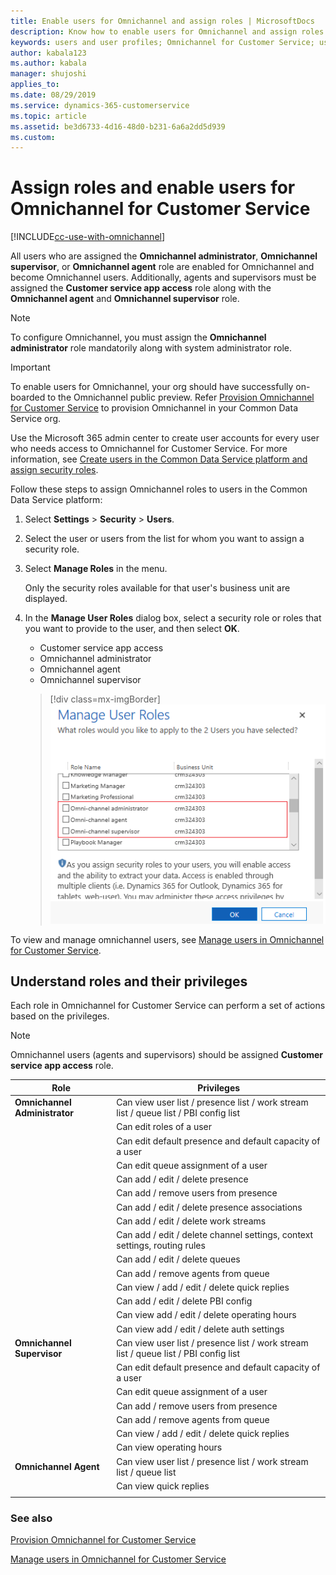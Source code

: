 ```yaml
---
title: Enable users for Omnichannel and assign roles | MicrosoftDocs
description: Know how to enable users for Omnichannel and assign roles in the Omnichannel for Customer Service
keywords: users and user profiles; Omnichannel for Customer Service; user roles
author: kabala123
ms.author: kabala
manager: shujoshi
applies_to: 
ms.date: 08/29/2019
ms.service: dynamics-365-customerservice
ms.topic: article
ms.assetid: be3d6733-4d16-48d0-b231-6a6a2dd5d939
ms.custom: 
---
```


# Assign roles and enable users for Omnichannel for Customer Service

[!INCLUDE[cc-use-with-omnichannel](../../includes/cc-use-with-omnichannel.md)]

All users who are assigned the **Omnichannel administrator**, **Omnichannel supervisor**, or **Omnichannel agent** role are enabled for Omnichannel and become Omnichannel users. Additionally, agents and supervisors must be assigned the **Customer service app access** role along with the **Omnichannel agent** and **Omnichannel supervisor** role.

> [!NOTE]
> To configure Omnichannel, you must assign the **Omnichannel administrator** role mandatorily along with system administrator role.

> [!IMPORTANT]
> To enable users for Omnichannel, your org should have successfully on-boarded to the Omnichannel public preview. Refer [Provision Omnichannel for Customer Service](omnichannel-provision-license.md) to provision Omnichannel in your Common Data Service org.

Use the Microsoft 365 admin center to create user accounts for every user who needs access to Omnichannel for Customer Service. For more information, see  [Create users in the Common Data Service platform and assign security roles](../../admin/create-users-assign-online-security-roles.md).

Follow these steps to assign Omnichannel roles to users in the Common Data Service platform:

1. Select **Settings** > **Security** > **Users**.

2. Select the user or users from the list for whom you want to assign a security role.

3. Select **Manage Roles** in the menu.

   Only the security roles available for that user's business unit are displayed.

4. In the **Manage User Roles** dialog box, select a security role or roles that you want to provide to the user, and then select **OK**.
    
    - Customer service app access
    - Omnichannel administrator
    - Omnichannel agent
    - Omnichannel supervisor

    > [!div class=mx-imgBorder]
    > ![user roles](../media/user-roles.png)

To view and manage omnichannel users, see [Manage users in Omnichannel for Customer Service](users-user-profiles.md).

## Understand roles and their privileges 

Each role in Omnichannel for Customer Service can perform a set of actions based on the privileges. 

> [!NOTE]
> Omnichannel users (agents and supervisors) should be assigned **Customer service app access** role.

|Role  |Privileges  |
|---------|---------|
|**Omnichannel Administrator**      |  Can view user list / presence list / work stream list / queue list / PBI config list       |
|    |    Can edit roles of a user     |
|    |   Can edit default presence and default capacity of a user      |
|    |     Can edit queue assignment of a user    |
|    |    Can add / edit / delete presence     |
|    |      Can add / remove users from presence   |
|    |    Can add / edit / delete presence associations     |
|    |      Can add / edit / delete work streams   |
|    |   Can add / edit / delete channel settings, context settings, routing rules      |
|    |     Can add / edit / delete queues    |
|    |     Can add / remove agents from queue    |
|    |    Can view / add / edit / delete quick replies     |
|    |     Can add / edit / delete PBI config    |
|    |    Can view add / edit / delete operating hours    |
|    |    Can view add / edit / delete auth settings     |
|**Omnichannel Supervisor**     |  Can view user list / presence list / work stream list / queue list / PBI config list       |
||Can edit default presence and default capacity of a user|
||Can edit queue assignment of a user|
|| Can add / remove users from presence |
||Can add / remove agents from queue| 
|| Can view / add / edit / delete quick replies|
||Can view operating hours |
|**Omnichannel Agent**  |Can view user list / presence list / work stream list / queue list|
||Can view quick replies|
||


### See also

[Provision Omnichannel for Customer Service](omnichannel-provision-license.md)

[Manage users in Omnichannel for Customer Service](users-user-profiles.md)
